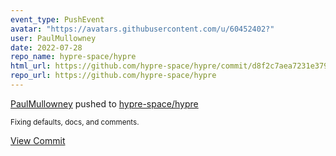 ```yaml
---
event_type: PushEvent
avatar: "https://avatars.githubusercontent.com/u/60452402?"
user: PaulMullowney
date: 2022-07-28
repo_name: hypre-space/hypre
html_url: https://github.com/hypre-space/hypre/commit/d8f2c7aea7231e379b00f226d1c251a528e175d6
repo_url: https://github.com/hypre-space/hypre
---
```


<a href='https://github.com/PaulMullowney' target='_blank'>PaulMullowney</a> pushed to <a href='https://github.com/hypre-space/hypre' target='_blank'>hypre-space/hypre</a>

<small>Fixing defaults, docs, and comments.</small>

<a href='https://github.com/hypre-space/hypre/commit/d8f2c7aea7231e379b00f226d1c251a528e175d6' target='_blank'>View Commit</a>
